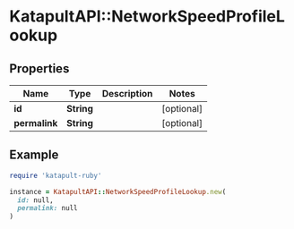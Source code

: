# KatapultAPI::NetworkSpeedProfileLookup

## Properties

| Name | Type | Description | Notes |
| ---- | ---- | ----------- | ----- |
| **id** | **String** |  | [optional] |
| **permalink** | **String** |  | [optional] |

## Example

```ruby
require 'katapult-ruby'

instance = KatapultAPI::NetworkSpeedProfileLookup.new(
  id: null,
  permalink: null
)
```

